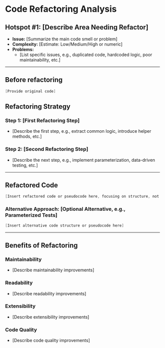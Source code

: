 # Code Refactoring Analysis

## **Hotspot #1: [Describe Area Needing Refactor]**
- **Issue:** [Summarize the main code smell or problem]
- **Complexity:** [Estimate: Low/Medium/High or numeric]
- **Problems:** 
  - [List specific issues, e.g., duplicated code, hardcoded logic, poor maintainability, etc.]

---

## **Before refactoring**
```java
[Provide original code]
```

## Refactoring Strategy

### **Step 1: [First Refactoring Step]**
- [Describe the first step, e.g., extract common logic, introduce helper methods, etc.]

### **Step 2: [Second Refactoring Step]**
- [Describe the next step, e.g., implement parameterization, data-driven testing, etc.]

---

## Refactored Code

```java
[Insert refactored code or pseudocode here, focusing on structure, not implementation details]
```

### **Alternative Approach: [Optional Alternative, e.g., Parameterized Tests]**
```java
[Insert alternative code structure or pseudocode here]
```

---

## **Benefits of Refactoring**

### **Maintainability**
- [Describe maintainability improvements]

### **Readability**
- [Describe readability improvements]

### **Extensibility**
- [Describe extensibility improvements]

### **Code Quality**
- [Describe code quality improvements]